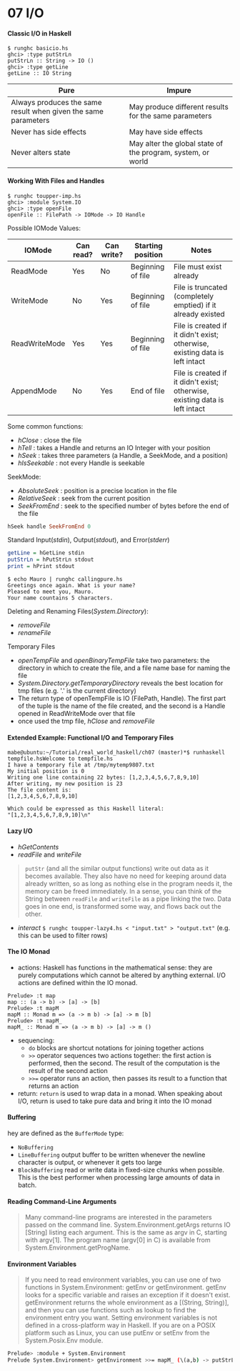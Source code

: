 # 07 I/O

#### Classic I/O in Haskell
```
$ runghc basicio.hs
ghci> :type putStrLn
putStrLn :: String -> IO ()
ghci> :type getLine
getLine :: IO String
```

| Pure | Impure |
|------|--------|
|Always produces the same result when given the same parameters | May produce different results for the same parameters|
|Never has side effects | May have side effects|
|Never alters state | May alter the global state of the program, system, or world|

#### Working With Files and Handles
```
$ runghc toupper-imp.hs
ghci> :module System.IO
ghci> :type openFile
openFile :: FilePath -> IOMode -> IO Handle
```

Possible IOMode Values:

|IOMode|Can read?|Can write?|Starting position|Notes|
|------|---------|----------|-----------------|-----|
|ReadMode|Yes|No|Beginning of file|File must exist already|
|WriteMode|No|Yes|Beginning of file|File is truncated (completely emptied) if it already existed|
|ReadWriteMode|Yes|Yes|Beginning of file|File is created if it didn't exist; otherwise, existing data is left intact|
|AppendMode|No|Yes|End of file|File is created if it didn't exist; otherwise, existing data is left intact|

Some common functions:
- _hClose_ : close the file 
- _hTell_ : takes a Handle and returns an IO Integer with your position
- _hSeek_ : takes three parameters (a Handle, a SeekMode, and a position)
- _hIsSeekable_ : not every Handle is seekable 

SeekMode:
- _AbsoluteSeek_ : position is a precise location in the file
- _RelativeSeek_ : seek from the current position
- _SeekFromEnd_  : seek to the specified number of bytes before the end of the file

```hs
hSeek handle SeekFromEnd 0
```

Standard Input(_stdin_), Output(_stdout_), and Error(_stderr_)
```hs
getLine = hGetLine stdin
putStrLn = hPutStrLn stdout
print = hPrint stdout
```
```
$ echo Mauro | runghc callingpure.hs 
Greetings once again. What is your name?
Pleased to meet you, Mauro.
Your name countains 5 characters.
```
Deleting and Renaming Files(_System.Directory_):
- _removeFile_
- _renameFile_

Temporary Files
- _openTempFile_ and _openBinaryTempFile_ take two parameters: the directory in which to create the file, and a file name base for naming the file
- _System.Directory.getTemporaryDirectory_ reveals the best location for tmp files (e.g. '.' is the current directory)
- The return type of openTempFile is IO (FilePath, Handle). The first part of the tuple is the name of the file created, and the second is a Handle opened in ReadWriteMode over that file
- once used the tmp file, _hClose_ and _removeFile_

#### Extended Example: Functional I/O and Temporary Files
```
mabe@ubuntu:~/Tutorial/real_world_haskell/ch07 (master)*$ runhaskell tempfile.hsWelcome to tempfile.hs
I have a temporary file at /tmp/mytemp9807.txt
My initial position is 0
Writing one line containing 22 bytes: [1,2,3,4,5,6,7,8,9,10]
After writing, my new position is 23
The file content is: 
[1,2,3,4,5,6,7,8,9,10]

Which could be expressed as this Haskell literal:
"[1,2,3,4,5,6,7,8,9,10]\n"
```

#### Lazy I/O
- _hGetContents_
- _readFile_ and _writeFile_
> `putStr` (and all the similar output functions) write out data as it becomes available. They also have no need for keeping around data already written, so as long as nothing else in the program needs it, the memory can be freed immediately. In a sense, you can think of the String between `readFile` and `writeFile` as a pipe linking the two. Data goes in one end, is transformed some way, and flows back out the other.
- _interact_ `$ runghc toupper-lazy4.hs < "input.txt" > "output.txt"` (e.g. this can be used to filter rows)

#### The IO Monad
- actions: Haskell has functions in the mathematical sense: they are purely computations which cannot be altered by anything external.  I/O actions are defined within the IO monad.
```
Prelude> :t map
map :: (a -> b) -> [a] -> [b]
Prelude> :t mapM
mapM :: Monad m => (a -> m b) -> [a] -> m [b]
Prelude> :t mapM_
mapM_ :: Monad m => (a -> m b) -> [a] -> m ()
```
- sequencing:
  - `do` blocks are shortcut notations for joining together actions
  - `>>` operator sequences two actions together: the first action is performed, then the second. The result of the computation is the result of the second action
  - `>>=` operator runs an action, then passes its result to a function that returns an action
- return: `return` is used to wrap data in a monad. When speaking about I/O, return is used to take pure data and bring it into the IO monad

#### Buffering
hey are defined as the `BufferMode` type: 
- `NoBuffering`
- `LineBuffering` output buffer to be written whenever the newline character is output, or whenever it gets too large
- `BlockBuffering` read or write data in fixed-size chunks when possible. This is the best performer when processing large amounts of data in batch.

#### Reading Command-Line Arguments
> Many command-line programs are interested in the parameters passed on the command line. System.Environment.getArgs returns IO [String] listing each argument. This is the same as argv in C, starting with argv[1]. The program name (argv[0] in C) is available from System.Environment.getProgName.

#### Environment Variables
> If you need to read environment variables, you can use one of two functions in System.Environment: getEnv or getEnvironment. getEnv looks for a specific variable and raises an exception if it doesn't exist. getEnvironment returns the whole environment as a [(String, String)], and then you can use functions such as lookup to find the environment entry you want.
> Setting environment variables is not defined in a cross-platform way in Haskell. If you are on a POSIX platform such as Linux, you can use putEnv or setEnv from the System.Posix.Env module.
```bash
Prelude> :module + System.Environment 
Prelude System.Environment> getEnvironment >>= mapM_ (\(a,b) -> putStrLn $ a ++"\n"++ b++"\n")
```